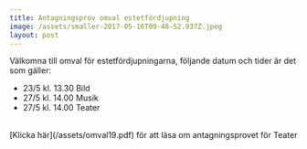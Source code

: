 ```yaml
---
title: Antagningsprov omval estetfördjupning
image: /assets/smaller-2017-05-16T09-48-52.937Z.jpeg
layout: post
---
```

Välkomna till omval för estetfördjupningarna, följande datum och tider är det som gäller:
<ul>
  <li>23/5 kl. 13.30 Bild</li>
  <li>27/5 kl. 14.00 Musik</li>
  <li>27/5 kl. 14.00 Teater</li>
</ul>
<br>
[Klicka här](/assets/omval19.pdf) för att läsa om antagningsprovet för Teater
